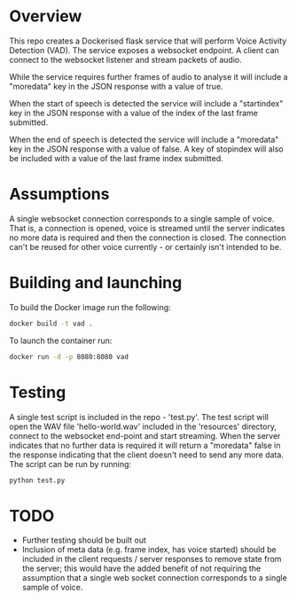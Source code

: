 # Overview

This repo creates a Dockerised flask service that will perform Voice Activity Detection (VAD). The service exposes a websocket endpoint. A client can connect to the websocket listener and stream packets of audio. 

While the service requires further frames of audio to analyse it will include a "moredata" key in the JSON response with a value of true.

When the start of speech is detected the service will include a "startindex" key in the JSON response with a value of the index of the last frame submitted.

When the end of speech is detected the service will include a "moredata" key in the JSON response with a value of false. A key of stopindex will also be included with a value of the last frame index submitted.

# Assumptions

A single websocket connection corresponds to a single sample of voice. That is, a connection is opened, voice is streamed until the server indicates no more data is required and then the connection is closed. The connection can't be reused for other voice currently - or certainly isn't intended to be.

# Building and launching

To build the Docker image run the following:

```sh
docker build -t vad .
```

To launch the container run:

```sh
docker run -d -p 8080:8080 vad
```

# Testing

A single test script is included in the repo - 'test.py'. The test script will open the WAV file 'hello-world.wav' included in the 'resources' directory, connect to the websocket end-point and start streaming. When the server indicates that no further data is required it will return a "moredata" false in the response indicating that the client doesn't need to send any more data. The script can be run by running:

```sh
python test.py
```

# TODO

* Further testing should be built out
* Inclusion of meta data (e.g. frame index, has voice started) should be included in the client requests / server responses to remove state from the server; this would have the added benefit of not requiring the assumption that a single web socket connection corresponds to a single sample of voice.

